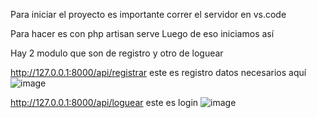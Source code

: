 Para iniciar el proyecto es importante correr el servidor en vs.code

Para hacer es con php artisan serve 
Luego de eso iniciamos así 

Hay 2 modulo que son de registro y otro de loguear 

http://127.0.0.1:8000/api/registrar  este es registro 
datos necesarios aquí 
![image](https://user-images.githubusercontent.com/100977883/224387139-8e36b616-d739-428f-84b5-6efffa5c455c.png)



http://127.0.0.1:8000/api/loguear   este es login 
![image](https://user-images.githubusercontent.com/100977883/224387282-42110ff3-9d63-4153-b98b-d451d3113964.png)
